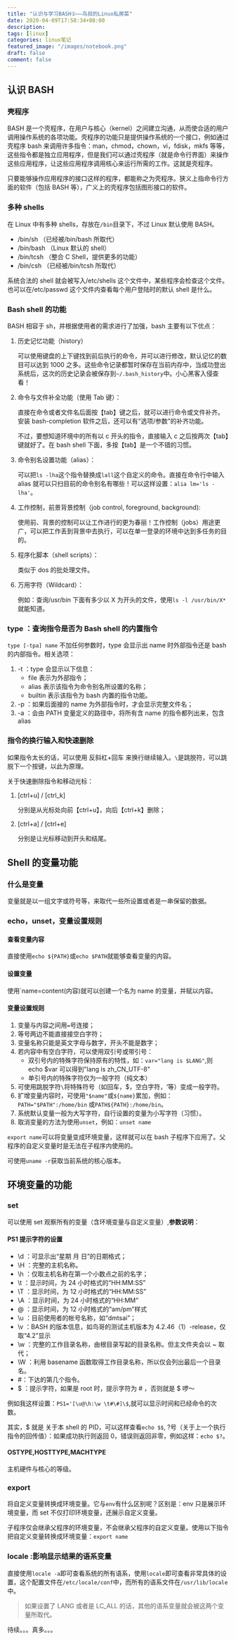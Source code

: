 ```yaml
---
title: "认识与学习BASH①——鸟叔的Linux私房菜"
date: 2020-04-09T17:58:34+08:00
description:
tags: [linux]
categories: linux笔记
featured_image: "/images/notebook.png"
draft: false
comment: false
---
```


## 认识 BASH

### 壳程序

BASH 是一个壳程序，在用户与核心（kernel）之间建立沟通，从而使合适的用户调用操作系统的各项功能。壳程序的功能只是提供操作系统的一个接口，例如通过壳程序 bash 来调用许多指令：man，chmod，chown，vi，fdisk，mkfs 等等，这些指令都是独立应用程序，但是我们可以通过壳程序（就是命令行界面）来操作这些应用程序，让这些应用程序调用核心来运行所需的工作。这就是壳程序。

只要能够操作应用程序的接口这样的程序，都能称之为壳程序。狭义上指命令行方面的软件（包括 BASH 等），广义上的壳程序包括图形接口的软件。

### 多种 shells

在 Linux 中有多种 shells，存放在`/bin`目录下，不过 Linux 默认使用 BASH。

- /bin/sh （已经被/bin/bash 所取代）
- /bin/bash （Linux 默认的 shell）
- /bin/tcsh （整合 C Shell，提供更多的功能）
- /bin/csh （已经被/bin/tcsh 所取代）

系统合法的 shell 就会被写入/etc/shells 这个文件中，某些程序会检查这个文件。也可以在/etc/passwd 这个文件内查看每个用户登陆时的默认 shell 是什么。

### Bash shell 的功能

BASH 相容于 sh，并根据使用者的需求进行了加强，bash 主要有以下优点：

1. 历史记忆功能（history）

   可以使用键盘的上下键找到前后执行的命令，并可以进行修改，默认记忆的数目可以达到 1000 之多。这些命令记录都暂时保存在当前内存中，当成功登出系统后，这次的历史记录会被保存到`~/.bash_history`中。小心黑客入侵查看！

2. 命令与文件补全功能（使用 Tab 键）：

   直接在命令或者文件名后面按【tab】键之后，就可以进行命令或文件补齐。安装 bash-completion 软件之后，还可以有“选项/参数”的补齐功能。

   不过，要想知道环境中的所有以 c 开头的指令，直接输入 c 之后按两次【tab】键就好了。在 bash shell 下面，多按【tab】是一个不错的习惯。

3. 命令别名设置功能（alias）：

   可以把`ls -lha`这个指令替换成`lall`这个自定义的命令。直接在命令行中输入 alias 就可以只扫目前的命令别名有哪些！可以这样设置：`alia lm='ls -lha'`。

4. 工作控制，前景背景控制（job control, foreground, background):

   使用前、背景的控制可以让工作进行的更为春丽！工作控制（jobs）用途更广，可以把工作丢到背景中去执行，可以在单一登录的环境中达到多任务的目的。

5. 程序化脚本（shell scripts）：

   类似于 dos 的批处理文件。

6. 万用字符（Wildcard）：

   例如：查询/usr/bin 下面有多少以 X 为开头的文件，使用`ls -l /usr/bin/X*`就能知道。

### type ：查询指令是否为 Bash shell 的内置指令

`type [-tpa] name` 不加任何参数时，type 会显示出 name 时外部指令还是 bash 的内部指令。相关选项：

1. -t ：type 会显示以下信息：
   - file 表示为外部指令；
   - alias 表示该指令为命令别名所设置的名称；
   - builtin 表示该指令为 bash 内置的指令功能。
2. -p ：如果后面接的 name 为外部指令时，才会显示完整文件名；
3. -a ：会由 PATH 变量定义的路径中，将所有含 name 的指令都列出来，包含 alias

### 指令的换行输入和快速删除

如果指令太长的话，可以使用 反斜杠+回车 来换行继续输入。`\`是跳脱符，可以跳脱下一个按键，以此为原理。

关于快速删除指令和移动光标：

1. [ctrl+u] / [ctrl_k]

   分别是从光标处向前【ctrl+u】，向后【ctrl+k】删除；

2. [ctrl+a] / [ctrl+e]

   分别是让光标移动到开头和结尾。

## Shell 的变量功能

### 什么是变量

变量就是以一组文字或符号等，来取代一些所设置或者是一串保留的数据。

### echo，unset，变量设置规则

#### 查看变量内容

直接使用`echo ${PATH}`或`echo $PATH`就能够查看变量的内容。

#### 设置变量

使用`name=content(内容)就可以创建一个名为 name 的变量，并赋以内容。

#### 变量设置规则

1. 变量与内容之间用`=`号连接；
2. 等号两边不能直接接空白字符；
3. 变量名称只能是英文字母与数字，开头不能是数字；
4. 若内容中有空白字符，可以使用双引号或带引号：
   - 双引号内的特殊字符保持原有的特性，如：`var="lang is $LANG"`,则 echo $var 可以得到"lang is zh_CN_UTF-8"
   - 单引号内的特殊字符仅为一般字符（纯文本）
5. 可使用跳脱字符`\`将特殊符号（如回车，$，空白字符，‘等）变成一般字符。
6. 扩增变量内容时，可使用`"$name"`或`${name}`累加，例如：`PATH="$PATH":/home/bin` 或`PATH${PATH}:/home/bin`。
7. 系统默认变量一般为大写字符，自行设置的变量为小写字符（习惯）。
8. 取消变量的方法为使用`unset`，例如：`unset name`

`export name`可以将变量变成环境变量，这样就可以在 bash 子程序下应用了。父程序的自定义变量时是无法在子程序内使用的。

可使用`uname -r`获取当前系统的核心版本。

## 环境变量的功能

### set

可以使用 set 观察所有的变量（含环境变量与自定义变量）,**参数说明**：

#### PS1 提示字符的设置

- \d ：可显示出“星期 月 日”的日期格式；
- \H ：完整的主机名称。
- \h ：仅取主机名称在第一个小数点之前的名字；
- \t ：显示时间，为 24 小时格式的“HH:MM:SS”
- \T ：显示时间，为 12 小时格式的“HH:MM:SS”
- \A ：显示时间，为 24 小时格式的“HH:MM”
- \@ ：显示时间，为 12 小时格式的“am/pm”样式
- \u ：目前使用者的帐号名称，如“dmtsai”；
- \v ：BASH 的版本信息，如鸟哥的测试主机版本为 4.2.46（1）-release，仅取“4.2”显示
- \w ：完整的工作目录名称，由根目录写起的目录名称。但主文件夹会以 ~ 取代；
- \W ：利用 basename 函数取得工作目录名称，所以仅会列出最后一个目录名。
- #：下达的第几个指令。
- $ ：提示字符，如果是 root 时，提示字符为 # ，否则就是 $ 啰～

例如我这样设置：`PS1='[\u@\h:\w \t#\#]\$`,就可以显示时间和已经命令的次数。

其实，$ 就是 关于本 shell 的 PID，可以这样查看`echo $$`, ?号（关于上一个执行指令的回传值）：如果成功执行则返回 0，错误则返回非零，例如这样：`echo $?`。

#### OSTYPE,HOSTTYPE,MACHTYPE

主机硬件与核心的等级。

### export

将自定义变量转换成环境变量。它与`env`有什么区别呢？区别是：env 只是展示环境变量，而 set 不仅打印环境变量，还展示自定义变量。

子程序仅会继承父程序的环境变量，不会继承父程序的自定义变量。使用以下指令把自定义变量转换成环境变量：`export name`

### locale :影响显示结果的语系变量

直接使用`locale -a`即可查看系统的所有语系，使用`locale`即可查看非常具体的设置，这个配置文件在`/etc/locale/conf`中，而所有的语系文件在`/usr/lib/locale`中。

> 如果设置了 LANG 或者是 LC_ALL 的话，其他的语系变量就会被这两个变量所取代。

待续。。。真多。。。
